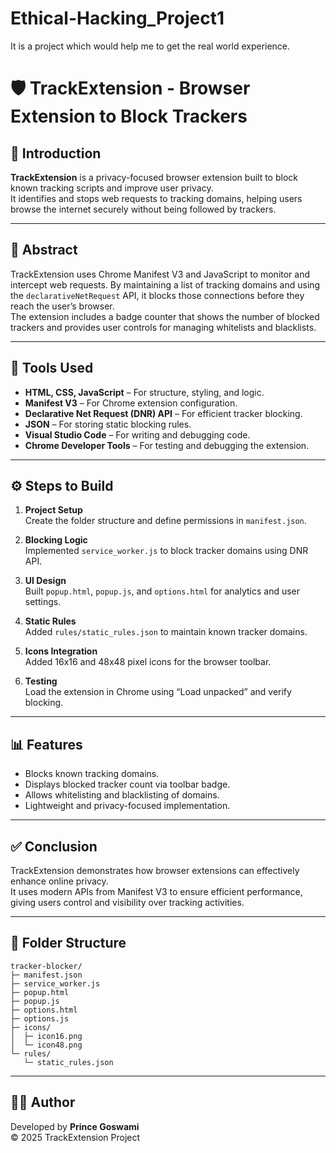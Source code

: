# Ethical-Hacking_Project1
It is a project which would help me to get the real world experience.
# 🛡️ TrackExtension - Browser Extension to Block Trackers

## 📖 Introduction
**TrackExtension** is a privacy-focused browser extension built to block known tracking scripts and improve user privacy.  
It identifies and stops web requests to tracking domains, helping users browse the internet securely without being followed by trackers.

---

## 🧠 Abstract
TrackExtension uses Chrome Manifest V3 and JavaScript to monitor and intercept web requests. By maintaining a list of tracking domains and using the `declarativeNetRequest` API, it blocks those connections before they reach the user’s browser.  
The extension includes a badge counter that shows the number of blocked trackers and provides user controls for managing whitelists and blacklists.

---

## 🧰 Tools Used
- **HTML, CSS, JavaScript** – For structure, styling, and logic.  
- **Manifest V3** – For Chrome extension configuration.  
- **Declarative Net Request (DNR) API** – For efficient tracker blocking.  
- **JSON** – For storing static blocking rules.  
- **Visual Studio Code** – For writing and debugging code.  
- **Chrome Developer Tools** – For testing and debugging the extension.

---

## ⚙️ Steps to Build
1. **Project Setup**  
   Create the folder structure and define permissions in `manifest.json`.

2. **Blocking Logic**  
   Implemented `service_worker.js` to block tracker domains using DNR API.

3. **UI Design**  
   Built `popup.html`, `popup.js`, and `options.html` for analytics and user settings.

4. **Static Rules**  
   Added `rules/static_rules.json` to maintain known tracker domains.

5. **Icons Integration**  
   Added 16x16 and 48x48 pixel icons for the browser toolbar.

6. **Testing**  
   Load the extension in Chrome using “Load unpacked” and verify blocking.

---

## 📊 Features
- Blocks known tracking domains.  
- Displays blocked tracker count via toolbar badge.  
- Allows whitelisting and blacklisting of domains.  
- Lightweight and privacy-focused implementation.

---

## ✅ Conclusion
TrackExtension demonstrates how browser extensions can effectively enhance online privacy.  
It uses modern APIs from Manifest V3 to ensure efficient performance, giving users control and visibility over tracking activities.

---

## 📂 Folder Structure
```
tracker-blocker/
├─ manifest.json
├─ service_worker.js
├─ popup.html
├─ popup.js
├─ options.html
├─ options.js
├─ icons/
│  ├─ icon16.png
│  └─ icon48.png
└─ rules/
   └─ static_rules.json
```

---

## 🧑‍💻 Author
Developed by **Prince Goswami**  
© 2025 TrackExtension Project
